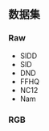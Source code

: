 ## 数据集
### Raw
- SIDD  
- SID  
- DND 
- FFHQ   
- NC12  
- Nam    
### RGB
<!--stackedit_data:
eyJoaXN0b3J5IjpbMTAyNjk4OTcwXX0=
-->